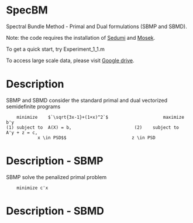 # SpecBM
Spectral Bundle Method - Primal and Dual formulations (SBMP and SBMD).

Note: the code requires the installation of [Sedumi](https://sedumi.ie.lehigh.edu/) and [Mosek](https://www.mosek.com/).

To get a quick start, try Experiment_1_1.m


To access large scale data, please visit [Google drive](https://drive.google.com/drive/folders/101KqJ56fwcZMuYuTTpwUASnevcnB2frt?usp=drive_link).


# Description
SBMP and SBMD consider the standard primal and dual vectorized semidefinite programs

		minimize 	$`\sqrt{3x-1}+(1+x)^2`$						maximize 	b'y
	(1)	subject to	A(X) = b,				         (2)	subject to	A'y + z = c,	
				x \in PSD$$							z \in PSD


# Description - SBMP
SBMP solve the penalized primal problem
```
	minimize c'x 
```


# Description - SBMD
